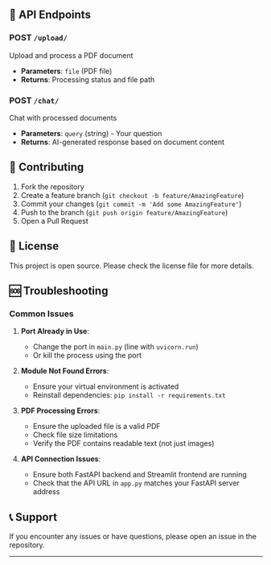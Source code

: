## 🔌 API Endpoints

### POST `/upload/`
Upload and process a PDF document
- **Parameters**: `file` (PDF file)
- **Returns**: Processing status and file path

### POST `/chat/`
Chat with processed documents
- **Parameters**: `query` (string) - Your question
- **Returns**: AI-generated response based on document content

## 🤝 Contributing

1. Fork the repository
2. Create a feature branch (`git checkout -b feature/AmazingFeature`)
3. Commit your changes (`git commit -m 'Add some AmazingFeature'`)
4. Push to the branch (`git push origin feature/AmazingFeature`)
5. Open a Pull Request

## 📄 License

This project is open source. Please check the license file for more details.

## 🆘 Troubleshooting

### Common Issues

1. **Port Already in Use**:
   - Change the port in `main.py` (line with `uvicorn.run`)
   - Or kill the process using the port

2. **Module Not Found Errors**:
   - Ensure your virtual environment is activated
   - Reinstall dependencies: `pip install -r requirements.txt`

3. **PDF Processing Errors**:
   - Ensure the uploaded file is a valid PDF
   - Check file size limitations
   - Verify the PDF contains readable text (not just images)

4. **API Connection Issues**:
   - Ensure both FastAPI backend and Streamlit frontend are running
   - Check that the API URL in `app.py` matches your FastAPI server address

## 📞 Support

If you encounter any issues or have questions, please open an issue in the repository.

---